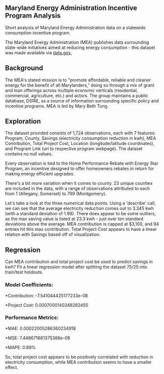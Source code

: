 ## Maryland Energy Administration Incentive Program Analysis
Short analysis of Maryland Energy Administration data on a statewide consumption incentive program.

The Maryland Energy Administration (MEA) publishes data surrounding state-wide initiatives aimed at reducing energy consumption - this dataset was made available via [data.gov.](https://catalog.data.gov/dataset/home-performance-energy-efficiency-projects-in-maryland)  

## Background

The MEA's stated mission is to "promote affordable, reliable and cleaner energy for the benefit of all Marylanders," doing so through a mix of grant and loan offerings across multiple economic verticals (residential, commercial, agriculture, etc.) and actors.
The group maintains a public database, DSIRE, as a source of information surrounding specific policy and incentive programs.
MEA is led by Mary Beth Tung.

## Exploration

The dataset provided consists of 1,724 observations, each with 7 features: Program, County, Savings (electricity consumption reduction in kwh), MEA Contribution, Total Project Cost, Location (longitude/latitude coordinates), and Program Link (url to respective program webpage). The dataset contains no null values.

Every observation is tied to the Home Performance Rebate with Energy Star Program, an incentive designed to offer homeowners rebates in return for making energy efficient upgrades. 

There's a bit more variation when it comes to county. 23 unique counties are included in the data, with a range of observations attributed to each from 1 (Allegany, Somerset) to 799 (Montgomery). 

Let's take a look at the three numerical data points. Using a 'describe' call, we can see that the average electricity reduction comes out to 3.345 kwh (with a standard deviation of 1.98). There does appear to be some outliers, as the max saving value is listed at 23.3 kwh - just over ten standard deviations above the average. MEA contribution is capped at $3,100, and 94 entries hit this max contribution. Total Project Cost appears to have a linear relation with Savings based off of visualization. 

## Regression
Can MEA contribution and total project cost be used to predict savings in kwh? 
Fit a linear regression model after splitting the dataset 75/25 into train/test holdouts. 

### Model Coefficients: 
  
  *Contribution: -7.541044425177233e-08
 
  *Project Cost: 0.0007000140248282455

### Performance Metrics:

  *MAE: 0.00022005286360234918

  *MSE: 7.448671681375386e-08

  *MAPE: 0.89%

So, total project cost appears to be positively correlated with reduction in electricity consumption, while MEA contribution seems to have a smaller effect.  

